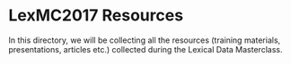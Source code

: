 # LexMC2017 Resources

In this directory, we will be collecting all the resources (training materials, presentations, articles etc.) collected during the Lexical Data Masterclass.
